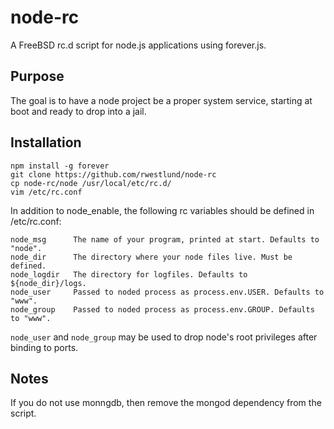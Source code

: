 # node-rc

A FreeBSD rc.d script for node.js applications using forever.js.

## Purpose

The goal is to have a node project be a proper system service, starting at boot
and ready to drop into a jail.

## Installation

```
npm install -g forever
git clone https://github.com/rwestlund/node-rc
cp node-rc/node /usr/local/etc/rc.d/
vim /etc/rc.conf
```

In addition to node_enable, the following rc variables should be defined in
/etc/rc.conf:

```
node_msg      The name of your program, printed at start. Defaults to "node".
node_dir      The directory where your node files live. Must be defined.
node_logdir   The directory for logfiles. Defaults to ${node_dir}/logs.
node_user     Passed to noded process as process.env.USER. Defaults to "www".
node_group    Passed to noded process as process.env.GROUP. Defaults to "www".
```

`node_user` and `node_group` may be used to drop node's root privileges after
binding to ports.

## Notes
If you do not use monngdb, then remove the mongod dependency from the script.
